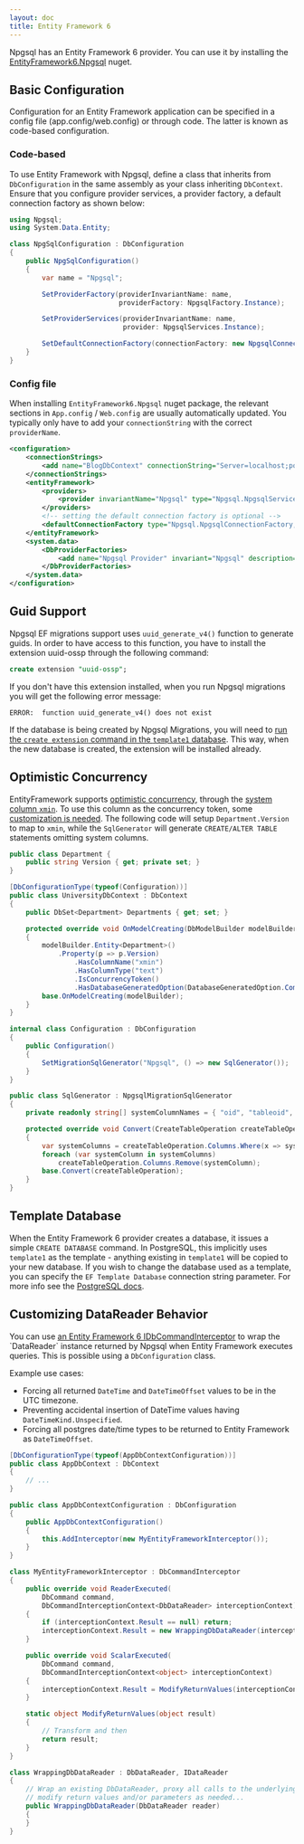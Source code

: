 ```yaml
---
layout: doc
title: Entity Framework 6
---
```


Npgsql has an Entity Framework 6 provider. You can use it by installing the
[EntityFramework6.Npgsql](https://www.nuget.org/packages/EntityFramework6.Npgsql/) nuget.

## Basic Configuration ##

Configuration for an Entity Framework application can be specified in a config file (app.config/web.config) or through code. The latter is known as code-based configuration.

### Code-based ###

To use Entity Framework with Npgsql, define a class that inherits from `DbConfiguration` in the same assembly as your class inheriting `DbContext`. Ensure that you configure provider services, a provider factory, a default connection factory as shown below:

```csharp
using Npgsql;
using System.Data.Entity;

class NpgSqlConfiguration : DbConfiguration
{
    public NpgSqlConfiguration()
    {
        var name = "Npgsql";

        SetProviderFactory(providerInvariantName: name,
                           providerFactory: NpgsqlFactory.Instance);

        SetProviderServices(providerInvariantName: name,
                            provider: NpgsqlServices.Instance);

        SetDefaultConnectionFactory(connectionFactory: new NpgsqlConnectionFactory());
    }
}
```

### Config file ###

When installing `EntityFramework6.Npgsql` nuget package, the relevant sections in `App.config` / `Web.config` are usually automatically updated. You typically only have to add your `connectionString` with the correct `providerName`.

```xml
<configuration>
    <connectionStrings>
        <add name="BlogDbContext" connectionString="Server=localhost;port=5432;Database=Blog;User Id=postgres;Password=postgres;" providerName="Npgsql" />
    </connectionStrings>
    <entityFramework>
        <providers>
            <provider invariantName="Npgsql" type="Npgsql.NpgsqlServices, EntityFramework6.Npgsql" />
        </providers>
        <!-- setting the default connection factory is optional -->
        <defaultConnectionFactory type="Npgsql.NpgsqlConnectionFactory, EntityFramework6.Npgsql" />
    </entityFramework>
    <system.data>
        <DbProviderFactories>
            <add name="Npgsql Provider" invariant="Npgsql" description=".NET Framework Data Provider for PostgreSQL" type="Npgsql.NpgsqlFactory, Npgsql, Version=4.1.3.0, Culture=neutral, PublicKeyToken=5d8b90d52f46fda7" />
        </DbProviderFactories>
    </system.data>
</configuration>
```

## Guid Support ##

Npgsql EF migrations support uses `uuid_generate_v4()` function to generate guids.
In order to have access to this function, you have to install the extension uuid-ossp through the following command:

```sql
create extension "uuid-ossp";
```

If you don't have this extension installed, when you run Npgsql migrations you will get the following error message:

```text
ERROR:  function uuid_generate_v4() does not exist
```

If the database is being created by Npgsql Migrations, you will need to
[run the `create extension` command in the `template1` database](http://stackoverflow.com/a/11584751).
This way, when the new database is created, the extension will be installed already.

## Optimistic Concurrency ##

EntityFramework supports [optimistic concurrency](https://docs.microsoft.com/en-us/aspnet/mvc/overview/getting-started/getting-started-with-ef-using-mvc/handling-concurrency-with-the-entity-framework-in-an-asp-net-mvc-application), through the [system column `xmin`](https://www.postgresql.org/docs/current/ddl-system-columns.html). To use this column as the concurrency token, some [customization is needed](https://github.com/npgsql/EntityFramework6.Npgsql/issues/8). The following code will setup `Department.Version` to map to `xmin`, while the `SqlGenerator` will generate `CREATE/ALTER TABLE` statements omitting system columns.

```csharp
public class Department {
    public string Version { get; private set; }
}

[DbConfigurationType(typeof(Configuration))]
public class UniversityDbContext : DbContext
{
    public DbSet<Department> Departments { get; set; }

    protected override void OnModelCreating(DbModelBuilder modelBuilder)
    {
        modelBuilder.Entity<Department>()
            .Property(p => p.Version)
                .HasColumnName("xmin")
                .HasColumnType("text")
                .IsConcurrencyToken()
                .HasDatabaseGeneratedOption(DatabaseGeneratedOption.Computed);
        base.OnModelCreating(modelBuilder);
    }
}

internal class Configuration : DbConfiguration
{
    public Configuration()
    {
        SetMigrationSqlGenerator("Npgsql", () => new SqlGenerator());
    }
}

public class SqlGenerator : NpgsqlMigrationSqlGenerator
{
    private readonly string[] systemColumnNames = { "oid", "tableoid", "xmin", "cmin", "xmax", "cmax", "ctid" };

    protected override void Convert(CreateTableOperation createTableOperation)
    {
        var systemColumns = createTableOperation.Columns.Where(x => systemColumnNames.Contains(x.Name)).ToArray();
        foreach (var systemColumn in systemColumns)
            createTableOperation.Columns.Remove(systemColumn);
        base.Convert(createTableOperation);
    }
}
```

## Template Database ##

When the Entity Framework 6 provider creates a database, it issues a simple `CREATE DATABASE` command.
In PostgreSQL, this implicitly uses `template1` as the template - anything existing in `template1` will
be copied to your new database. If you wish to change the database used as a template, you can specify
the `EF Template Database` connection string parameter. For more info see the
[PostgreSQL docs](https://www.postgresql.org/docs/current/static/sql-createdatabase.html).

## Customizing DataReader Behavior ##

You can use [an Entity Framework 6 IDbCommandInterceptor](https://msdn.microsoft.com/library/dn469464(v=vs.113).aspx) to wrap the `DataReader` instance returned by Npgsql when Entity Framework executes queries. This is possible using a ```DbConfiguration``` class.

Example use cases:

- Forcing all returned ```DateTime``` and ```DateTimeOffset``` values to be in the UTC timezone.
- Preventing accidental insertion of DateTime values having ```DateTimeKind.Unspecified```.
- Forcing all postgres date/time types to be returned to Entity Framework as ```DateTimeOffset```.

```c#
[DbConfigurationType(typeof(AppDbContextConfiguration))]
public class AppDbContext : DbContext
{
    // ...
}

public class AppDbContextConfiguration : DbConfiguration
{
    public AppDbContextConfiguration()
    {
        this.AddInterceptor(new MyEntityFrameworkInterceptor());
    }
}

class MyEntityFrameworkInterceptor : DbCommandInterceptor
{
    public override void ReaderExecuted(
        DbCommand command,
        DbCommandInterceptionContext<DbDataReader> interceptionContext)
    {
        if (interceptionContext.Result == null) return;
        interceptionContext.Result = new WrappingDbDataReader(interceptionContext.Result);
    }

    public override void ScalarExecuted(
        DbCommand command,
        DbCommandInterceptionContext<object> interceptionContext)
    {
        interceptionContext.Result = ModifyReturnValues(interceptionContext.Result);
    }

    static object ModifyReturnValues(object result)
    {
        // Transform and then
        return result;
    }
}

class WrappingDbDataReader : DbDataReader, IDataReader
{
    // Wrap an existing DbDataReader, proxy all calls to the underlying instance,
    // modify return values and/or parameters as needed...
    public WrappingDbDataReader(DbDataReader reader)
    {
    }
}
```
